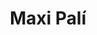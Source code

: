 ---
title: "Maxi Palí"
url: /alajuela/maxi-pali-avenida-juan-manuel-lopez-del-corral/
shop: Warenhaus
---